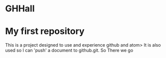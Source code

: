 # GHHall
# My first repository
This is a project designed to use and experience github and atom>
It is also used so I can 'push' a document to github.git. So There we go
